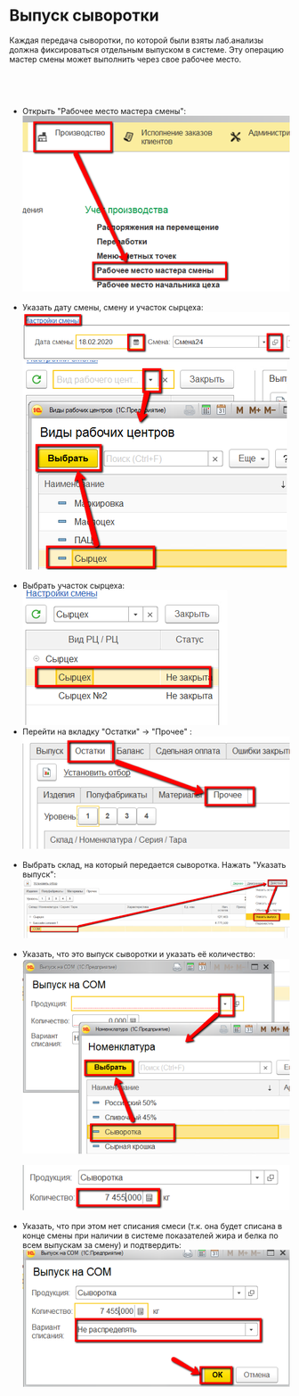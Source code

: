 # Выпуск сыворотки


Каждая передача сыворотки, по которой были взяты лаб.анализы должна
фиксироваться отдельным выпуском в системе. Эту операцию мастер смены
может выполнить через свое рабочее место.

 

 

-   Открыть "Рабочее место мастера смены":
    ![](ReleaseWhey.assets/drex_vypusk_syvorotki_custom.png)
     
-   Указать дату смены, смену и участок сырцеха:
    ![](ReleaseWhey.assets/drex_vypusk_syvorotki_custom_2.png)
    ![](ReleaseWhey.assets/drex_vypusk_syvorotki_custom_3.png)
     
-   Выбрать участок сырцеха:
    ![](ReleaseWhey.assets/drex_vypusk_syvorotki_custom_4.png)
     
-   Перейти на вкладку "Остатки" -\> "Прочее" :
    ![](ReleaseWhey.assets/drex_vypusk_syvorotki_custom_5.png)
     
-   Выбрать склад, на который передается сыворотка. Нажать "Указать
    выпуск":
    ![](ReleaseWhey.assets/drex_vypusk_syvorotki_custom_6.png)
     
-   Указать, что это выпуск сыворотки и указать её количество:
    ![](ReleaseWhey.assets/drex_vypusk_syvorotki_custom_7.png)    
    ![](ReleaseWhey.assets/drex_vypusk_syvorotki_custom_8.png)
     
-   Указать, что при этом нет списания смеси (т.к. она будет списана в
    конце смены при наличии в системе показателей жира и белка по всем
    выпускам за смену) и подтвердить:
    ![](ReleaseWhey.assets/drex_vypusk_syvorotki_custom_9.png)
